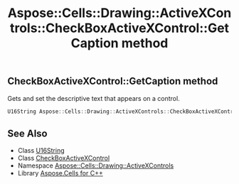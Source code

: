 ﻿---
title: Aspose::Cells::Drawing::ActiveXControls::CheckBoxActiveXControl::GetCaption method
linktitle: GetCaption
second_title: Aspose.Cells for C++ API Reference
description: 'Aspose::Cells::Drawing::ActiveXControls::CheckBoxActiveXControl::GetCaption method. Gets and set the descriptive text that appears on a control in C++.'
type: docs
weight: 1300
url: /cpp/aspose.cells.drawing.activexcontrols/checkboxactivexcontrol/getcaption/
---
## CheckBoxActiveXControl::GetCaption method


Gets and set the descriptive text that appears on a control.

```cpp
U16String Aspose::Cells::Drawing::ActiveXControls::CheckBoxActiveXControl::GetCaption()
```

## See Also

* Class [U16String](../../../aspose.cells/u16string/)
* Class [CheckBoxActiveXControl](../)
* Namespace [Aspose::Cells::Drawing::ActiveXControls](../../)
* Library [Aspose.Cells for C++](../../../)
